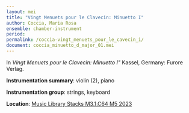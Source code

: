 ```yaml
---
layout: mei
title: "Vingt Menuets pour le Clavecin: Minuetto I"
author: Coccia, Maria Rosa
ensemble: chamber-instrument
period:
permalink: /coccia-vingt_menuets_pour_le_cavecin_i/
document: coccia_minuetto_d_major_01.mei
---
```


In *Vingt Menuets pour le Clavecin: Minuetto I"* Kassel, Germany: Furore Verlag.

**Instrumentation summary**: violin (2), piano

**Instrumentation group**: strings, keyboard

**Location**: <a href="https://tufts.primo.exlibrisgroup.com/permalink/01TUN_INST/1kc9gia/alma991019087781103851target=" target="_blank">Music Library Stacks M3.1.C64 M5 2023</a>